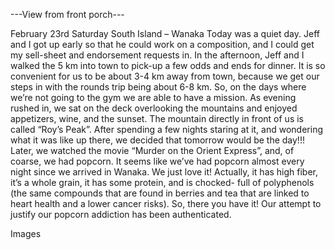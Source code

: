 ---View from front porch---

February 23rd Saturday
South Island – Wanaka
Today was a quiet day. Jeff and I got up early so that he could work on a
composition, and I could get my sell-sheet and endorsement requests in.
In the afternoon, Jeff and I walked the 5 km into town to pick-up a few odds and
ends for dinner. It is so convenient for us to be about 3-4 km away from town,
because we get our steps in with the rounds trip being about 6-8 km. So, on the days
where we’re not going to the gym we are able to have a mission.
As evening rushed in, we sat on the deck overlooking the mountains and enjoyed
appetizers, wine, and the sunset. The mountain directly in front of us is called “Roy’s
Peak”. After spending a few nights staring at it, and wondering what it was like up
there, we decided that tomorrow would be the day!!!
Later, we watched the movie “Murder on the Orient Express”, and, of coarse, we had
popcorn. It seems like we’ve had popcorn almost every night since we arrived in
Wanaka. We just love it! Actually, it has high fiber, it’s a whole grain, it has some
protein, and is chocked- full of polyphenols (the same compounds that are found in
berries and tea that are linked to heart health and a lower cancer risks). So, there
you have it! Our attempt to justify our popcorn addiction has been authenticated.

Images


